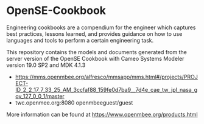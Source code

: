 # OpenSE-Cookbook
Engineering cookbooks are a compendium for the engineer which captures best practices, lessons learned, and provides guidance on how to use languages and tools to perform a certain engineering task.

This repository contains the models and documents generated from the server version of the OpenSE Cookbook with Cameo Systems Modeler version 19.0 SP2 and MDK 4.1.3

   * https://mms.openmbee.org/alfresco/mmsapp/mms.html#/projects/PROJECT-ID_2_2_17_7_33_25_AM_3ccfaf88_159fe0d7ba9__7d4e_cae_tw_jpl_nasa_gov_127_0_0_1/master
   * twc.openmee.org:8080 openmbeeguest/guest

More information can be found at https://www.openmbee.org/products.html
